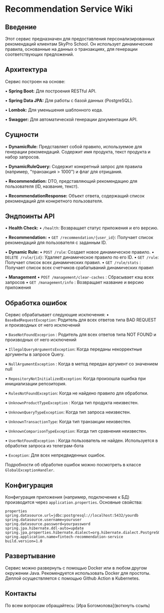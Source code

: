 # Recommendation Service Wiki

## Введение

Этот сервис предназначен для предоставления персонализированных рекомендаций клиентам SkyPro School. Он использует динамические правила, основанные на данных о транзакциях, для генерации соответствующих предложений.

## Архитектура

Сервис построен на основе:

•   **Spring Boot:** Для построения RESTful API.

•   **Spring Data JPA:** Для работы с базой данных (PostgreSQL).

•   **Lombok:** Для уменьшения шаблонного кода.

•   **Swagger:** Для автоматической генерации документации API.

## Сущности

•   **DynamicRule:** Представляет собой правило, используемое для генерации рекомендаций. Содержит имя продукта, текст продукта и набор запросов.

•   **DynamicRuleQuery:** Содержит конкретный запрос для правила (например, "транзакция > 1000") и флаг для отрицания.

•   **Recommendation:** DTO, представляющий рекомендацию для пользователя (ID, название, текст).

•   **RecommendationResponse:** Объект ответа, содержащий список рекомендаций для конкретного пользователя.

## Эндпоинты API

•   **Health Check:**
•   `/health`: Возвращает статус приложения и его версию.

•   **Recommendation:**
•   `GET /recommendation/{user_id}`: Получает список рекомендаций для пользователя с заданным ID.

•   **Dynamic Rule:**
•   `POST /rule`: Создает новое динамическое правило.
•   `DELETE /rule/{id}`: Удаляет динамическое правило по его ID.
•   `GET /rule`: Получает список всех динамических правил.
•   `GET /rule/stats` : Получает список всех счетчиков срабатываний динамических правил

•   **Management**
•   `POST /management/clear-caches` : Сбрасывает кэш всех запросов
•   `GET /management/info` : Возвращает название и версию приложения

## Обработка ошибок

Сервис обрабатывает следующие исключения:
•   `BaseBadRequestException`: Родитель для всех ответов типа BAD REQUEST и производных от него исключений

•   `BaseNotFoundExceprion` : Родитель для всех ответов типа NOT FOUND и производных от него исключений

•   `IllegalQueryArgumentsException`: Когда переданы некорректные аргументы в запросе Query.

•   `NullArgumentException` : Когда в метод передан аргумент со значением null

•   `RepositoryNotInitializedException`: Когда произошла ошибка при инициализации репозитория.

•   `RulesNotFoundException`: Когда не найдено правило для обработки.

•   `UnknownProductTypeException` : Когда тип продукта неизвестен.

•   `UnknownQueryTypeException`: Когда тип запроса неизвестен.

•   `UnknownTransactionType`: Когда тип транзакции неизвестен.

•   `UnknownComparisonTypeException`: Когда тип сравнения неизвестен.

•   `UserNotFoundException` : Когда пользователь не найден. Используется в обработке запроса из телеграм-бота

•   `Exception`: Для всех непредвиденных ошибок.

Подробности об обработке ошибок можно посмотреть в классе `GlobalExceptionHandler`.

## Конфигурация

Конфигурация приложения (например, подключение к БД) производится через `application.properties`.
Основные свойства:
```
properties
spring.datasource.url=jdbc:postgresql://localhost:5432/yourdb
spring.datasource.username=youruser
spring.datasource.password=yourpassword
spring.jpa.hibernate.ddl-auto=update
spring.jpa.properties.hibernate.dialect=org.hibernate.dialect.PostgreSQLDialect
spring.application.name=fintech-recommendation-service
build.version=1.0
```

## Развертывание

Сервис можно развернуть с помощью Docker или в любом другом окружении Java. Рекомендуется использовать Docker для простоты.
Деплой осуществляется с помощью Github Action в Kubernetes.

## Контакты

По всем вопросам обращайтесь: [Ира Богомолова](воткнуть ссыль)

